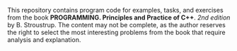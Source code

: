 This repository contains program code for examples, tasks, and exercises from the book **PROGRAMMING. Principles and Practice of C++**. _2nd edition_ by B. Stroustrup. The content may not be complete, as the author reserves the right to select the most interesting problems from the book that require analysis and explanation.

